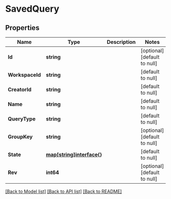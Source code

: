# SavedQuery

## Properties
Name | Type | Description | Notes
------------ | ------------- | ------------- | -------------
**Id** | **string** |  | [optional] [default to null]
**WorkspaceId** | **string** |  | [default to null]
**CreatorId** | **string** |  | [default to null]
**Name** | **string** |  | [default to null]
**QueryType** | **string** |  | [default to null]
**GroupKey** | **string** |  | [optional] [default to null]
**State** | [**map[string]interface{}**](interface{}.md) |  | [default to null]
**Rev** | **int64** |  | [optional] [default to null]

[[Back to Model list]](../README.md#documentation-for-models) [[Back to API list]](../README.md#documentation-for-api-endpoints) [[Back to README]](../README.md)


